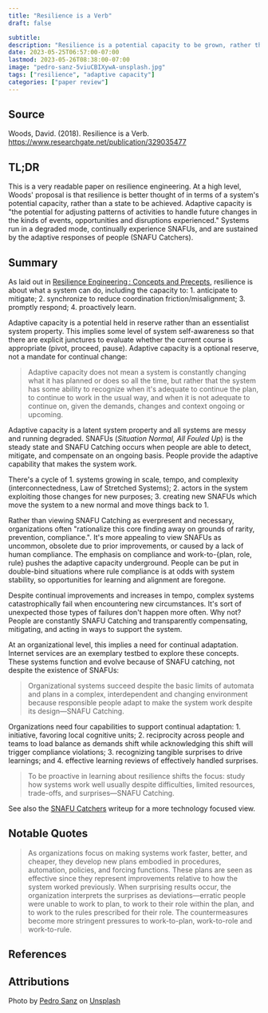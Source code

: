 ```yaml
---
title: "Resilience is a Verb"
draft: false

subtitle:
description: "Resilience is a potential capacity to be grown, rather than an end state to be achieved"
date: 2023-05-25T06:57:00-07:00
lastmod: 2023-05-26T08:38:00-07:00
image: "pedro-sanz-5viuCBIXywA-unsplash.jpg"
tags: ["resilience", "adaptive capacity"]
categories: ["paper review"]
---
```


## Source

Woods, David. (2018). Resilience is a Verb.
https://www.researchgate.net/publication/329035477

## TL;DR

This is a very readable paper on resilience engineering. At a high level, Woods' proposal is that resilience is better thought of in terms of a system's potential capacity, rather than a state to be achieved. Adaptive capacity is "the potential for adjusting patterns of activities to handle future changes in the kinds of events, opportunities and disruptions experienced." Systems run in a degraded mode, continually experience SNAFUs, and are sustained by the adaptive responses of people (SNAFU Catchers).

## Summary

As laid out in [Resilience Engineering : Concepts and Precepts](https://www.researchgate.net/publication/50232053), resilience is about what a system can do, including the capacity to: 1. anticipate to mitigate; 2. synchronize to reduce coordination friction/misalignment; 3. promptly respond; 4. proactively learn.

Adaptive capacity is a potential held in reserve rather than an essentialist system property. This implies some level of system self-awareness so that there are explicit junctures to evaluate whether the current course is appropriate (pivot, proceed, pause). Adaptive capacity is a optional reserve, not a mandate for continual change:

> Adaptive capacity does not mean a system is constantly changing what it has planned or does so all the time, but rather that the system has some ability to recognize when it's adequate to continue the plan, to continue to work in the usual way, and when it is not adequate to continue on, given the demands, changes and context ongoing or upcoming.

Adaptive capacity is a latent system property and all systems are messy and running degraded. SNAFUs (_Situation Normal, All Fouled Up_) is the steady state and SNAFU Catching occurs when people are able to detect, mitigate, and compensate on an ongoing basis. People provide the adaptive capability that makes the system work.

There's a cycle of 1. systems growing in scale, tempo, and complexity (interconnectedness, Law of Stretched Systems); 2. actors in the system exploiting those changes for new purposes; 3. creating new SNAFUs which move the system to a new normal and move things back to 1.

Rather than viewing SNAFU Catching as everpresent and necessary, organizations often "rationalize this core finding away on grounds of rarity, prevention, compliance.". It's more appealing to view SNAFUs as uncommon, obsolete due to prior improvements, or caused by a lack of human compliance. The emphasis on compliance and work-to-{plan, role, rule} pushes the adaptive capacity underground. People can be put in double-bind situations where rule compliance is at odds with system stability, so opportunities for learning and alignment are foregone.

Despite continual improvements and increases in tempo, complex systems catastrophically fail when encountering new circumstances. It's sort of unexpected those types of failures don't happen more often. Why not? People are constantly SNAFU Catching and transparently compensating, mitigating, and acting in ways to support the system.

At an organizational level, this implies a need for continual adaptation. Internet services are an exemplary testbed to explore these concepts. These systems function and evolve because of SNAFU catching, not despite the existence of SNAFUs:

> Organizational systems succeed despite the basic limits of automata and plans in a complex, interdependent and changing environment because responsible people adapt to make the system work despite its design—SNAFU Catching.

Organizations need four capabilities to support continual adaptation: 1. initiative, favoring local cognitive units; 2. reciprocity across people and teams to load balance as demands shift while acknowledging this shift will trigger compliance violations; 3. recognizing tangible surprises to drive learnings; and 4. effective learning reviews of effectively handled surprises.

> To be proactive in learning about resilience shifts the focus: study how systems work well usually despite difficulties, limited resources, trade-offs, and surprises—SNAFU Catching.

See also the [SNAFU Catchers](https://snafucatchers.github.io/) writeup for a more technology focused view.

## Notable Quotes

> As organizations focus on making systems work faster, better, and cheaper, they develop new plans embodied in procedures, automation, policies, and forcing functions. These plans are seen as effective since they represent improvements relative to how the system worked previously. When surprising results occur, the organization interprets the surprises as deviations—erratic people were unable to work to plan, to work to their role within the plan, and to work to the rules prescribed for their role. The countermeasures become more stringent pressures to work-to-plan, work-to-role and work-to-rule.

## References

## Attributions

Photo by <a href="https://unsplash.com/@pedrosanz?utm_content=creditCopyText&utm_medium=referral&utm_source=unsplash">Pedro Sanz</a> on <a href="https://unsplash.com/photos/a-lone-tree-on-top-of-a-rocky-mountain-5viuCBIXywA?utm_content=creditCopyText&utm_medium=referral&utm_source=unsplash">Unsplash</a>
  